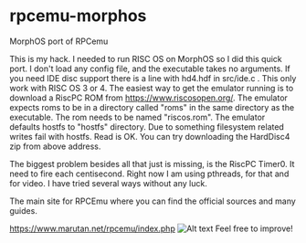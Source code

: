 # rpcemu-morphos
MorphOS port of RPCemu

This is my hack. I needed to run RISC OS on MorphOS so I did this quick port.
I don't load any config file, and the executable takes no arguments. If you need
IDE disc support there is a line with hd4.hdf in src/ide.c . This only work with
RISC OS 3 or 4. The easiest way to get the emulator running is to download a RiscPC 
ROM from https://www.riscosopen.org/.
The emulator expects roms to be in a directory called "roms" in the same directory
as the executable. The rom needs to be named "riscos.rom". The emulator defaults 
hostfs to "hostfs" directory. Due to something filesystem related writes fail with hostfs.
Read is OK. You can try downloading the HardDisc4 zip from above address.

The biggest problem besides all that just is missing, is the RiscPC Timer0.
It need to fire each centisecond. Right now I am using pthreads, for that and
for video. I have tried several ways without any luck.


The main site for RPCEmu where you can find the official sources and many guides.

https://www.marutan.net/rpcemu/index.php
![Alt text](https://safir.amigaos.se/bildgalleri/users2/18613_rpcemu-720p-morphos.jpg)
Feel free to improve!
